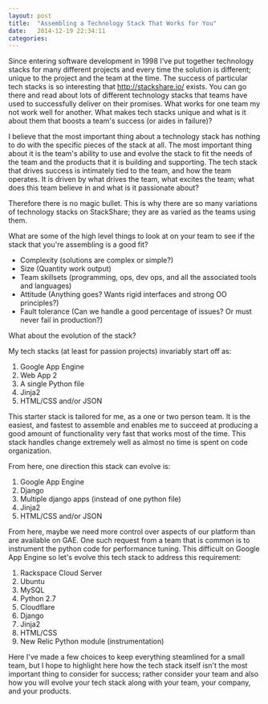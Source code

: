 ```yaml
---
layout: post
title:  "Assembling a Technology Stack That Works for You"
date:   2014-12-19 22:34:11
categories:
---
```

Since entering software development in 1998 I've put together technology stacks for many different projects and every time
the solution is different; unique to the project and the team at the time. The success of particular tech stacks is so
interesting that http://stackshare.io/ exists. You can go there and read about lots of different technology stacks that
teams have used to successfully deliver on their promises. What works for one team my not work well for another. What
makes tech stacks unique and what is it about them that boosts a team's success (or aides in failure)?

I believe that the most important thing about a technology stack has nothing to do with the specific pieces of the stack at all. The
most important thing about it is the team's ability to use and evolve the stack to fit the needs of the team and the products that
it is building and supporting. The tech stack that drives success is intimately tied to the team, and how the team operates. It is
driven by what drives the team, what excites the team; what does this team believe in and what is it passionate about?

Therefore there is no magic bullet. This is why there are so many variations of technology stacks on StackShare; they are as
varied as the teams using them.

What are some of the high level things to look at on your team to see if the stack that you're assembling is a good fit?

* Complexity (solutions are complex or simple?)
* Size (Quantity work output)
* Team skillsets (programming, ops, dev ops, and all the associated tools and languages)
* Attitude (Anything goes? Wants rigid interfaces and strong OO principles?)
* Fault tolerance (Can we handle a good percentage of issues? Or must never fail in production?)

What about the evolution of the stack?

My tech stacks (at least for passion projects) invariably start off as:

1. Google App Engine
2. Web App 2
3. A single Python file
4. Jinja2
5. HTML/CSS and/or JSON

This starter stack is tailored for me, as a one or two person team. It is the easiest, and fastest to assemble and enables me to succeed at producing
a good amount of functionality very fast that works most of the time. This stack handles change extremely well as almost no time is spent
on code organization.

From here, one direction this stack can evolve is:

1. Google App Engine
2. Django
3. Multiple django apps (instead of one python file)
4. Jinja2
5. HTML/CSS and/or JSON

From here, maybe we need more control over aspects of our platform than are available on GAE. One such request from a team that is common is
to instrument the python code for performance tuning. This difficult on Google App Engine so let's evolve this tech stack to address this
requirement:

1. Rackspace Cloud Server
2. Ubuntu
3. MySQL
4. Python 2.7
5. Cloudflare
6. Django
7. Jinja2
8. HTML/CSS
9. New Relic Python module (instrumentation)

Here I've made a few choices to keep everything steamlined for a small team, but I hope to highlight here how the tech stack itself
isn't the most important thing to consider for success; rather consider your team and also how you will evolve your tech stack along
with your team, your company, and your products.

